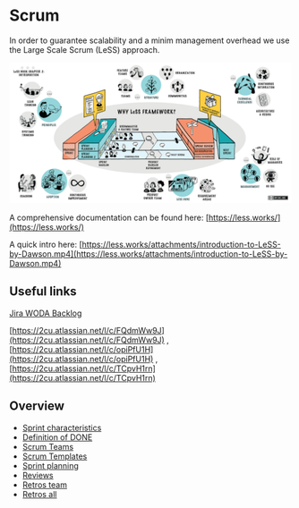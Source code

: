 # Scrum

In order to guarantee scalability and a minim management overhead we use the Large Scale Scrum (LeSS) approach.

![](./attachments/image-20200513-141742.png)

  
A comprehensive documentation can be found here: [https://less.works/](https://less.works/)

A quick intro here: [https://less.works/attachments/introduction-to-LeSS-by-Dawson.mp4](https://less.works/attachments/introduction-to-LeSS-by-Dawson.mp4)

## Useful links

[Jira WODA Backlog](https://2cu.atlassian.net/secure/RapidBoard.jspa?rapidView=1&projectKey=WODA&view=planning&issueLimit=100&atlOrigin=eyJpIjoiMzM1OTRkOTdlYzEwNGQyNGFhNGI3YTEyYjE0ZjY4YzUiLCJwIjoiaiJ9)

[https://2cu.atlassian.net/l/c/FQdmWw9J](https://2cu.atlassian.net/l/c/FQdmWw9J) , [https://2cu.atlassian.net/l/c/opiPfU1H](https://2cu.atlassian.net/l/c/opiPfU1H) , [https://2cu.atlassian.net/l/c/TCpvH1rn](https://2cu.atlassian.net/l/c/TCpvH1rn)

## Overview

- [Sprint characteristics](./2cu.atlassian.net/wiki/spaces/CCU/pages/81133583/Sprint_characteristics.md)
- [Definition of DONE](./2cu.atlassian.net/wiki/spaces/CCU/pages/119111681/Definition_of_DONE.md)
- [Scrum Teams](./2cu.atlassian.net/wiki/spaces/CCU/pages/88211457/Scrum_Teams.md)
- [Scrum Templates](./2cu.atlassian.net/wiki/spaces/CCU/pages/105512982/Scrum_Templates.md)
- [Sprint planning](./2cu.atlassian.net/wiki/spaces/CCU/pages/88375379/Sprint_planning.md)
- [Reviews](./2cu.atlassian.net/wiki/spaces/CCU/pages/95060086/Reviews.md)
- [Retros team](./2cu.atlassian.net/wiki/spaces/CCU/pages/95158337/Retros_team.md)
- [Retros all](./2cu.atlassian.net/wiki/spaces/CCU/pages/95060101/Retros_all.md)